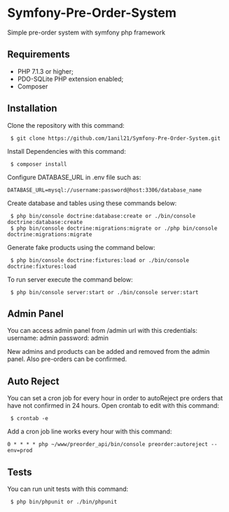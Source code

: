 # Symfony-Pre-Order-System
Simple pre-order system with symfony php framework

## Requirements
* PHP 7.1.3 or higher;
* PDO-SQLite PHP extension enabled;
* Composer

## Installation

Clone the repository with this command:
```
 $ git clone https://github.com/1anil21/Symfony-Pre-Order-System.git
```
Install Dependencies with this command:
```
 $ composer install
```
Configure DATABASE_URL in .env file such as:
```
DATABASE_URL=mysql://username:password@host:3306/database_name
```
Create database and tables using these commands below:
```
 $ php bin/console doctrine:database:create or ./bin/console doctrine:database:create
 $ php bin/console doctrine:migrations:migrate or ./php bin/console doctrine:migrations:migrate
```

Generate fake products using the command below:
```
 $ php bin/console doctrine:fixtures:load or ./bin/console doctrine:fixtures:load
```

To run server execute the command below:
```
 $ php bin/console server:start or ./bin/console server:start
```

## Admin Panel

You can access admin panel from /admin url with this credentials:
username: admin
password: admin

New admins and products can be added and removed from the admin panel. Also pre-orders can be confirmed.

## Auto Reject

You can set a cron job for every hour in order to autoReject pre orders that have not confirmed in 24 hours.
Open crontab to edit with this command:
```
 $ crontab -e
```

Add a cron job line works every hour with this command:
```
0 * * * * php ~/www/preorder_api/bin/console preorder:autoreject --env=prod
```

## Tests

You can run unit tests with this command:
```
 $ php bin/phpunit or ./bin/phpunit
```
